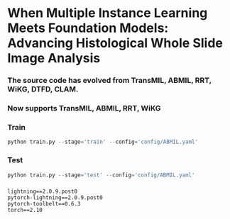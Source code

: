 # When Multiple Instance Learning Meets Foundation Models: Advancing Histological Whole Slide Image Analysis

### The source code has evolved from TransMIL, ABMIL, RRT, WiKG, DTFD, CLAM.

### Now supports TransMIL, ABMIL, RRT, WiKG


### Train
```python
python train.py --stage='train' --config='config/ABMIL.yaml'
```
### Test
```python
python train.py --stage='test' --config='config/ABMIL.yaml'
```


###
```
lightning==2.0.9.post0
pytorch-lightning==2.0.9.post0
pytorch-toolbelt==0.6.3
torch==2.10
```
###